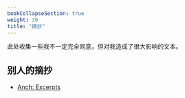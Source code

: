 ```yaml
---
bookCollapseSection: true
weight: 30
title: "摘抄"
---
```


此处收集一些我不一定完全同意，但对我造成了很大影响的文本。

## 别人的摘抄

- [Anch: Excerpts](https://anch.info/eng/excerpts/)
